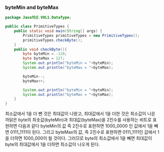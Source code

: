 ### byteMin and byteMax
```java
package Java의신.VOL1.DataType;

public class PrimitiveTypes {
    public static void main(String[] args) {
        PrimitiveTypes primitiveTypes = new PrimitiveTypes();
        primitiveTypes.checkByte();
    }
    public void checkByte(){
        byte byteMin = -128;
        byte byteMax = 127;
        System.out.println("byteMin = "+byteMin);
        System.out.println("byteMax = "+byteMax);

        byteMin--;
        byteMax++;

        System.out.println("byteMin = "+byteMin);
        System.out.println("byteMax = "+byteMax);
    }
}

```
최소값에서 1을 더 뺀 것은 최대값이 나왔고, 최대값에서 1을 더한 것은 최소값이 나온 까닭은
byte의 최솟값(byteMin)과 최대값(byteMax)을 2진수를 사용하는 비트로 표현하면 다음과 같다
byteMin의 값 즉 2진수로 표현하면 1000_0000 인 값에서 1을 빼면 0111_1111이 된다.
그리고 byteMax의 값, 즉 2진수로 표현하면 0111_1111인 값에서 1을 더하면 1000_000이 될 것이다.
그러므로 byte의 최소값에서 1을 빼면 최대값이 byte의 최대값에서 1을 더하면 최소값이 나오게 된다.
